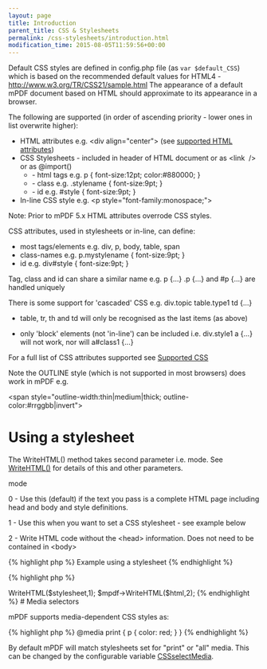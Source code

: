```yaml
---
layout: page
title: Introduction
parent_title: CSS & Stylesheets
permalink: /css-stylesheets/introduction.html
modification_time: 2015-08-05T11:59:56+00:00
---
```


<p>Default CSS styles are defined in <span class="filename">config.php</span> file (as <code>var $default_CSS</code>) which is based on the recommended default values for HTML4 - <a href="http://www.w3.org/TR/CSS21/sample.html">http://www.w3.org/TR/CSS21/sample.html</a> The appearance of a default mPDF document based on HTML should approximate to its appearance in a browser.</p>
<p>The following are supported (in order of ascending priority - lower ones in list overwrite higher):</p>
<ul>
<li>HTML attributes e.g. &lt;div align="center"&gt; (see <a href="{{ "/html-support/html-attributes.html" | prepend: site.baseurl }}">supported HTML attributes</a>)</li>
<li>CSS Stylesheets - included in header of HTML document or as &lt;link&nbsp; /&gt; or as @import()
<ul>
<li>- html tags e.g. p { font-size:12pt; color:#880000; }</li>
<li>- class e.g. .stylename { font-size:9pt; }</li>
<li>- id e.g. #style { font-size:9pt; }</li>
</ul>
</li>
<li>In-line CSS style e.g. &lt;p style="font-family:monospace;"&gt;</li>
</ul>
<p class="manual_block">Note: Prior to mPDF 5.x HTML attributes overrode CSS styles.</p>
<p>CSS attributes, used in stylesheets or in-line, can define:</p>
<ul>
<li>most tags/elements e.g. div, p, body, table, span</li>
<li>class-names e.g. p.mystylename { font-size:9pt; }</li>
<li>id e.g. div#style { font-size:9pt; }</li>
</ul>
<p>Tag, class and id can share a similar name e.g. p {...} .p {...} and #p {...} are handled uniquely</p>
<p>There is some support for 'cascaded' CSS e.g. div.topic table.type1 td {...}

- table, tr, th and td will only be recognised as the last items (as above)

- only 'block' elements (not 'in-line') can be included i.e. div.style1 a {...} will not work, nor will a#class1 {...}</p>
<p>For a full list of CSS attributes supported see <a href="{{ "/css-stylesheets/supported-css.html" | prepend: site.baseurl }}">Supported CSS</a></p>
<p>Note the OUTLINE style (which is not supported in most browsers) does work in mPDF e.g.

&lt;span style="outline-width:thin|medium|thick; outline-color:#rrggbb|invert"&gt;</p>

# Using a stylesheet

<p>The WriteHTML() method takes second parameter i.e. <span class="parameter">mode</span>. See <a href="{{ "/reference/mpdf-functions/writehtml.html" | prepend: site.baseurl }}">WriteHTML()</a> for details of this and other parameters.</p>
<p><span class="parameter">mode</span>

0 - Use this (default) if the text you pass is a complete HTML page including head and body and style definitions.

1 - Use this when you want to set a CSS stylesheet - see example below

2 - Write HTML code without the &lt;head&gt; information. Does not need to be contained in &lt;body&gt;</p>

{% highlight php %}
Example using a stylesheet
{% endhighlight %}

{% highlight php %}
<?php

$stylesheet = file_get_contents('style.css');

$mpdf->WriteHTML($stylesheet,1);

$mpdf->WriteHTML($html,2);
{% endhighlight %}

# Media selectors

<p>mPDF supports media-dependent CSS styles as:</p>

{% highlight php %}
@media print { 

 p { color: red; } 

}

<style media="print">

 p { color: red; } 

</style>

<link rel="stylesheet" media="print" href="..." />
{% endhighlight %}

<p>By default mPDF will match stylesheets set for "print" or "all" media. This can be changed by the configurable variable <a href="{{ "/reference/mpdf-variables/cssselectmedia.html" | prepend: site.baseurl }}">CSSselectMedia</a>.</p>
